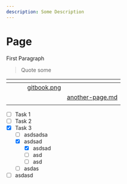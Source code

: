 ```yaml
---
description: Some Description
---
```


# Page

First Paragraph

> Quote some

<table data-view="cards"><thead><tr><th></th><th></th><th></th><th data-hidden data-card-cover data-type="files"></th><th data-hidden data-card-target data-type="content-ref"></th></tr></thead><tbody><tr><td></td><td></td><td></td><td><a href=".gitbook/assets/gitbook.png">gitbook.png</a></td><td></td></tr><tr><td></td><td></td><td></td><td></td><td><a href="another-page.md">another-page.md</a></td></tr><tr><td></td><td></td><td></td><td></td><td></td></tr></tbody></table>

* [ ] Task 1
* [ ] Task 2
* [x] Task 3
  * [ ] asdsadsa
  * [x] asdsad
    * [x] asdsad
    * [ ] asd
    * [ ] asd
  * [ ] asdas
* [ ] asdasd
